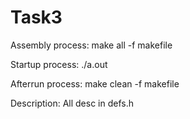 # Task3
Assembly process: make all -f makefile

Startup process: ./a.out

Afterrun process: make clean -f makefile

Description: All desc in defs.h

